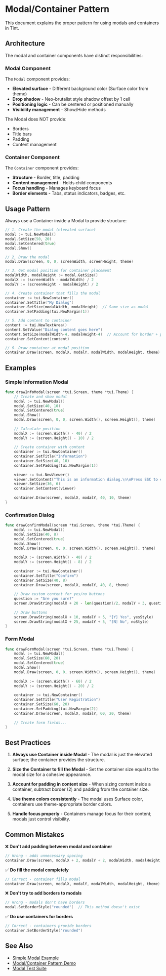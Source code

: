# Modal/Container Pattern

This document explains the proper pattern for using modals and containers in Tint.

## Architecture

The modal and container components have distinct responsibilities:

### Modal Component
The `Modal` component provides:
- **Elevated surface** - Different background color (Surface color from theme)
- **Drop shadow** - Neo-brutalist style shadow offset by 1 cell
- **Positioning logic** - Can be centered or positioned manually
- **Visibility management** - Show/Hide methods

The Modal does NOT provide:
- Borders
- Title bars  
- Padding
- Content management

### Container Component
The `Container` component provides:
- **Structure** - Border, title, padding
- **Content management** - Holds child components
- **Focus handling** - Manages keyboard focus
- **Border elements** - Tabs, status indicators, badges, etc.

## Usage Pattern

Always use a Container inside a Modal to provide structure:

```go
// 1. Create the modal (elevated surface)
modal := tui.NewModal()
modal.SetSize(50, 20)
modal.SetCentered(true)
modal.Show()

// 2. Draw the modal
modal.Draw(screen, 0, 0, screenWidth, screenHeight, theme)

// 3. Get modal position for container placement
modalWidth, modalHeight := modal.GetSize()
modalX := (screenWidth - modalWidth) / 2
modalY := (screenHeight - modalHeight) / 2

// 4. Create container that fills the modal
container := tui.NewContainer()
container.SetTitle("My Dialog")
container.SetSize(modalWidth, modalHeight)  // Same size as modal
container.SetPadding(tui.NewMargin(1))

// 5. Add content to container
content := tui.NewTextArea()
content.SetValue("Dialog content goes here")
content.SetSize(modalWidth-4, modalHeight-4)  // Account for border + padding
container.SetContent(content)

// 6. Draw container at modal position
container.Draw(screen, modalX, modalY, modalWidth, modalHeight, theme)
```

## Examples

### Simple Information Modal

```go
func drawInfoModal(screen *tui.Screen, theme *tui.Theme) {
    // Create and show modal
    modal := tui.NewModal()
    modal.SetSize(40, 10)
    modal.SetCentered(true)
    modal.Show()
    modal.Draw(screen, 0, 0, screen.Width(), screen.Height(), theme)
    
    // Calculate position
    modalX := (screen.Width() - 40) / 2
    modalY := (screen.Height() - 10) / 2
    
    // Create container with content
    container := tui.NewContainer()
    container.SetTitle("Information")
    container.SetSize(40, 10)
    container.SetPadding(tui.NewMargin(1))
    
    viewer := tui.NewViewer()
    viewer.SetContent("This is an information dialog.\n\nPress ESC to close.")
    viewer.SetSize(36, 6)
    container.SetContent(viewer)
    
    container.Draw(screen, modalX, modalY, 40, 10, theme)
}
```

### Confirmation Dialog

```go
func drawConfirmModal(screen *tui.Screen, theme *tui.Theme) {
    modal := tui.NewModal()
    modal.SetSize(40, 8)
    modal.SetCentered(true)
    modal.Show()
    modal.Draw(screen, 0, 0, screen.Width(), screen.Height(), theme)
    
    modalX := (screen.Width() - 40) / 2
    modalY := (screen.Height() - 8) / 2
    
    container := tui.NewContainer()
    container.SetTitle("Confirm")
    container.SetSize(40, 8)
    container.Draw(screen, modalX, modalY, 40, 8, theme)
    
    // Draw custom content for yes/no buttons
    question := "Are you sure?"
    screen.DrawString(modalX + 20 - len(question)/2, modalY + 3, question, textStyle)
    
    // Draw buttons
    screen.DrawString(modalX + 10, modalY + 5, "[Y] Yes", yesStyle)
    screen.DrawString(modalX + 25, modalY + 5, "[N] No", noStyle)
}
```

### Form Modal

```go
func drawFormModal(screen *tui.Screen, theme *tui.Theme) {
    modal := tui.NewModal()
    modal.SetSize(60, 20)
    modal.SetCentered(true)
    modal.Show()
    modal.Draw(screen, 0, 0, screen.Width(), screen.Height(), theme)
    
    modalX := (screen.Width() - 60) / 2
    modalY := (screen.Height() - 20) / 2
    
    container := tui.NewContainer()
    container.SetTitle("User Registration")
    container.SetSize(60, 20)
    container.SetPadding(tui.NewMargin(2))
    container.Draw(screen, modalX, modalY, 60, 20, theme)
    
    // Create form fields...
}
```

## Best Practices

1. **Always use Container inside Modal** - The modal is just the elevated surface; the container provides the structure.

2. **Size the Container to fill the Modal** - Set the container size equal to the modal size for a cohesive appearance.

3. **Account for padding in content size** - When sizing content inside a container, subtract border (2) and padding from the container size.

4. **Use theme colors consistently** - The modal uses Surface color, containers use theme-appropriate border colors.

5. **Handle focus properly** - Containers manage focus for their content; modals just control visibility.

## Common Mistakes

❌ **Don't add padding between modal and container**
```go
// Wrong - adds unnecessary spacing
container.Draw(screen, modalX + 2, modalY + 2, modalWidth, modalHeight, theme)
```

✅ **Do fill the modal completely**
```go
// Correct - container fills modal
container.Draw(screen, modalX, modalY, modalWidth, modalHeight, theme)
```

❌ **Don't try to add borders to modals**
```go
// Wrong - modals don't have borders
modal.SetBorderStyle("rounded")  // This method doesn't exist
```

✅ **Do use containers for borders**
```go
// Correct - containers provide borders
container.SetBorderStyle("rounded")
```

## See Also

- [Simple Modal Example](../examples/simple-modal/main.go)
- [Modal/Container Pattern Demo](../examples/modal-container-pattern/main.go)
- [Modal Test Suite](../examples/modal-test/main.go)